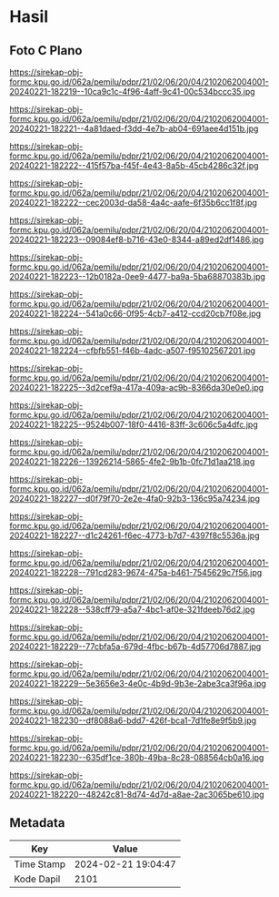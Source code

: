 # Hasil

## Foto C Plano

https://sirekap-obj-formc.kpu.go.id/062a/pemilu/pdpr/21/02/06/20/04/2102062004001-20240221-182219--10ca9c1c-4f96-4aff-9c41-00c534bccc35.jpg

https://sirekap-obj-formc.kpu.go.id/062a/pemilu/pdpr/21/02/06/20/04/2102062004001-20240221-182221--4a81daed-f3dd-4e7b-ab04-691aee4d151b.jpg

https://sirekap-obj-formc.kpu.go.id/062a/pemilu/pdpr/21/02/06/20/04/2102062004001-20240221-182222--415f57ba-f45f-4e43-8a5b-45cb4286c32f.jpg

https://sirekap-obj-formc.kpu.go.id/062a/pemilu/pdpr/21/02/06/20/04/2102062004001-20240221-182222--cec2003d-da58-4a4c-aafe-6f35b6cc1f8f.jpg

https://sirekap-obj-formc.kpu.go.id/062a/pemilu/pdpr/21/02/06/20/04/2102062004001-20240221-182223--09084ef8-b716-43e0-8344-a89ed2df1486.jpg

https://sirekap-obj-formc.kpu.go.id/062a/pemilu/pdpr/21/02/06/20/04/2102062004001-20240221-182223--12b0182a-0ee9-4477-ba9a-5ba68870383b.jpg

https://sirekap-obj-formc.kpu.go.id/062a/pemilu/pdpr/21/02/06/20/04/2102062004001-20240221-182224--541a0c66-0f95-4cb7-a412-ccd20cb7f08e.jpg

https://sirekap-obj-formc.kpu.go.id/062a/pemilu/pdpr/21/02/06/20/04/2102062004001-20240221-182224--cfbfb551-f46b-4adc-a507-f95102567201.jpg

https://sirekap-obj-formc.kpu.go.id/062a/pemilu/pdpr/21/02/06/20/04/2102062004001-20240221-182225--3d2cef9a-417a-409a-ac9b-8366da30e0e0.jpg

https://sirekap-obj-formc.kpu.go.id/062a/pemilu/pdpr/21/02/06/20/04/2102062004001-20240221-182225--9524b007-18f0-4416-83ff-3c606c5a4dfc.jpg

https://sirekap-obj-formc.kpu.go.id/062a/pemilu/pdpr/21/02/06/20/04/2102062004001-20240221-182226--13926214-5865-4fe2-9b1b-0fc71d1aa218.jpg

https://sirekap-obj-formc.kpu.go.id/062a/pemilu/pdpr/21/02/06/20/04/2102062004001-20240221-182227--d0f79f70-2e2e-4fa0-92b3-136c95a74234.jpg

https://sirekap-obj-formc.kpu.go.id/062a/pemilu/pdpr/21/02/06/20/04/2102062004001-20240221-182227--d1c24261-f6ec-4773-b7d7-4397f8c5536a.jpg

https://sirekap-obj-formc.kpu.go.id/062a/pemilu/pdpr/21/02/06/20/04/2102062004001-20240221-182228--791cd283-9674-475a-b461-7545629c7f56.jpg

https://sirekap-obj-formc.kpu.go.id/062a/pemilu/pdpr/21/02/06/20/04/2102062004001-20240221-182228--538cff79-a5a7-4bc1-af0e-321fdeeb76d2.jpg

https://sirekap-obj-formc.kpu.go.id/062a/pemilu/pdpr/21/02/06/20/04/2102062004001-20240221-182229--77cbfa5a-679d-4fbc-b67b-4d57706d7887.jpg

https://sirekap-obj-formc.kpu.go.id/062a/pemilu/pdpr/21/02/06/20/04/2102062004001-20240221-182229--5e3656e3-4e0c-4b9d-9b3e-2abe3ca3f96a.jpg

https://sirekap-obj-formc.kpu.go.id/062a/pemilu/pdpr/21/02/06/20/04/2102062004001-20240221-182230--df8088a6-bdd7-426f-bca1-7d1fe8e9f5b9.jpg

https://sirekap-obj-formc.kpu.go.id/062a/pemilu/pdpr/21/02/06/20/04/2102062004001-20240221-182230--635df1ce-380b-49ba-8c28-088564cb0a16.jpg

https://sirekap-obj-formc.kpu.go.id/062a/pemilu/pdpr/21/02/06/20/04/2102062004001-20240221-182220--48242c81-8d74-4d7d-a8ae-2ac3065be610.jpg


## Metadata

| Key        | Value               |
| ---------- | ------------------- |
| Time Stamp | 2024-02-21 19:04:47 |
| Kode Dapil | 2101                |



